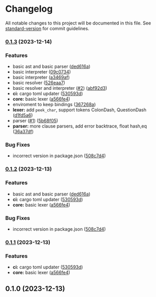 # Changelog

All notable changes to this project will be documented in this file. See [standard-version](https://github.com/conventional-changelog/standard-version) for commit guidelines.

### [0.1.3](https://github.com/pluveto/rulog/compare/v0.1.0...v0.1.3) (2023-12-14)


### Features

* basic ast and basic parser ([ded616a](https://github.com/pluveto/rulog/commit/ded616a9128117b115a5137f62a5dd29e137b870))
* basic interpreter ([09c0734](https://github.com/pluveto/rulog/commit/09c0734d54bc3e5951a0e8729cce6ec330377e9a))
* basic interpreter ([a3469af](https://github.com/pluveto/rulog/commit/a3469af25e4a97fde1336568a6c409683c1e0f1a))
* basic resolver ([526eaa7](https://github.com/pluveto/rulog/commit/526eaa76624f90eaeb55a7dc4dd91218ba5a2a3e))
* basic resolver and interpreter ([#2](https://github.com/pluveto/rulog/issues/2)) ([abf92d3](https://github.com/pluveto/rulog/commit/abf92d3fc1d12e6a798639580ba905cf7bb13020))
* **ci:** cargo toml updater ([530593d](https://github.com/pluveto/rulog/commit/530593d1f39674d3f5ae29fb648f6da4d38eb265))
* **core:** basic lexer ([a566fe4](https://github.com/pluveto/rulog/commit/a566fe410a4f7a020f9c3bccd97d4f6e23cfc1cd))
* enviroment to keep bindings ([367268a](https://github.com/pluveto/rulog/commit/367268a4a9fe2c03636ed426add3563370b65406))
* **lexer:** add `peek_char`, support tokens ColonDash, QuestionDash ([d1fd5a6](https://github.com/pluveto/rulog/commit/d1fd5a6032dcac19f5caedf69e1d0817c4aad5f1))
* parser ([#1](https://github.com/pluveto/rulog/issues/1)) ([5b68f05](https://github.com/pluveto/rulog/commit/5b68f05a4333c0741b5a83a3e47afefda22a2060))
* **parser:** more clause parsers, add error backtrace, float hash,eq ([36a37df](https://github.com/pluveto/rulog/commit/36a37dffaa0c779681d35c2afb6c3979dbf43c96))


### Bug Fixes

* incorrect version in package.json ([508c7d4](https://github.com/pluveto/rulog/commit/508c7d4e61e333c3d1245d57524f646c63b49bea))

### [0.1.2](https://github.com/pluveto/rulog/compare/v0.1.0...v0.1.2) (2023-12-13)


### Features

* basic ast and basic parser ([ded616a](https://github.com/pluveto/rulog/commit/ded616a9128117b115a5137f62a5dd29e137b870))
* **ci:** cargo toml updater ([530593d](https://github.com/pluveto/rulog/commit/530593d1f39674d3f5ae29fb648f6da4d38eb265))
* **core:** basic lexer ([a566fe4](https://github.com/pluveto/rulog/commit/a566fe410a4f7a020f9c3bccd97d4f6e23cfc1cd))


### Bug Fixes

* incorrect version in package.json ([508c7d4](https://github.com/pluveto/rulog/commit/508c7d4e61e333c3d1245d57524f646c63b49bea))

### [0.1.1](https://github.com/pluveto/rulog/compare/v0.1.0...v0.1.1) (2023-12-13)


### Features

* **ci:** cargo toml updater ([530593d](https://github.com/pluveto/rulog/commit/530593d1f39674d3f5ae29fb648f6da4d38eb265))
* **core:** basic lexer ([a566fe4](https://github.com/pluveto/rulog/commit/a566fe410a4f7a020f9c3bccd97d4f6e23cfc1cd))

## 0.1.0 (2023-12-13)
